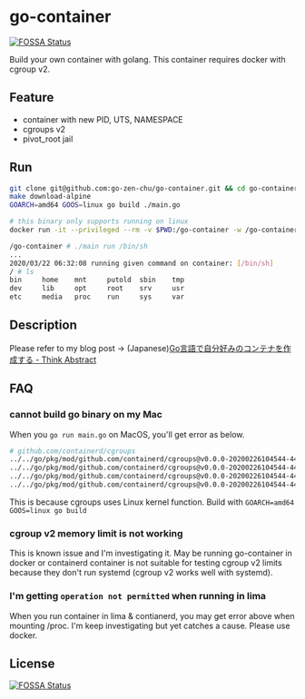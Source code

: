 # go-container

[![FOSSA Status](https://app.fossa.io/api/projects/git%2Bgithub.com%2Fgo-zen-chu%2Fgo-container.svg?type=shield)](https://app.fossa.io/projects/git%2Bgithub.com%2Fgo-zen-chu%2Fgo-container?ref=badge_shield)

Build your own container with golang.
This container requires docker with cgroup v2.

## Feature

- container with new PID, UTS, NAMESPACE
- cgroups v2
- pivot_root jail

## Run

```bash
git clone git@github.com:go-zen-chu/go-container.git && cd go-container
make download-alpine
GOARCH=amd64 GOOS=linux go build ./main.go

# this binary only supports running on linux
docker run -it --privileged --rm -v $PWD:/go-container -w /go-container alpine:latest /bin/sh

/go-container # ./main run /bin/sh
...
2020/03/22 06:32:08 running given command on container: [/bin/sh]
/ # ls
bin     home    mnt     putold  sbin    tmp                      
dev     lib     opt     root    srv     usr                      
etc     media   proc    run     sys     var
```

## Description

Please refer to my blog post -> (Japanese)[Go言語で自分好みのコンテナを作成する - Think Abstract](https://amasuda.xyz/post/2020-03-07-create-container-with-golang/)

## FAQ

### cannot build go binary on my Mac

When you `go run main.go` on MacOS, you'll get error as below.

```bash
# github.com/containerd/cgroups
../../go/pkg/mod/github.com/containerd/cgroups@v0.0.0-20200226104544-44306b6a1d46/memory.go:211:33: undefined: unix.SYS_EVENTFD2
../../go/pkg/mod/github.com/containerd/cgroups@v0.0.0-20200226104544-44306b6a1d46/memory.go:211:55: undefined: unix.EFD_CLOEXEC
../../go/pkg/mod/github.com/containerd/cgroups@v0.0.0-20200226104544-44306b6a1d46/utils.go:67:8: undefined: unix.CGROUP2_SUPER_MAGIC
../../go/pkg/mod/github.com/containerd/cgroups@v0.0.0-20200226104544-44306b6a1d46/utils.go:74:18: undefined: unix.CGROUP2_SUPER_MAGIC
```

This is because cgroups uses Linux kernel function. Build with `GOARCH=amd64 GOOS=linux go build`

### cgroup v2 memory limit is not working

This is known issue and I'm investigating it.
May be running go-container in docker or containerd container is not suitable for testing cgroup v2 limits because they don't run systemd (cgroup v2 works well with systemd).

### I'm getting `operation not permitted` when running in lima

When you run container in lima & contianerd, you may get error above when mounting /proc.
I'm keep investigating but yet catches a cause. Please use docker.

## License

[![FOSSA Status](https://app.fossa.io/api/projects/git%2Bgithub.com%2Fgo-zen-chu%2Fgo-container.svg?type=large)](https://app.fossa.io/projects/git%2Bgithub.com%2Fgo-zen-chu%2Fgo-container?ref=badge_large)
